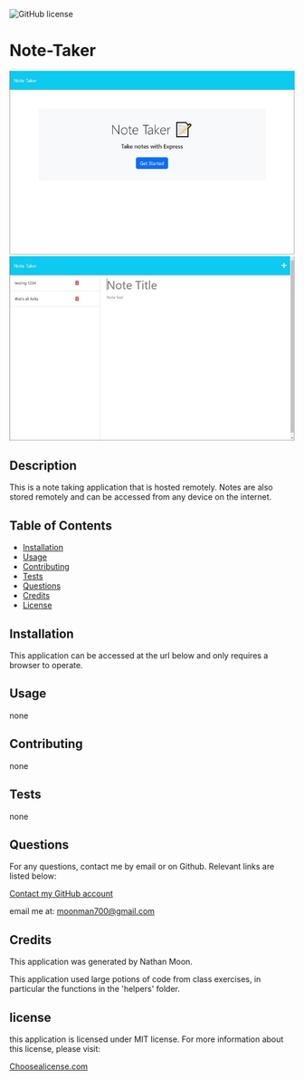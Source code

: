 ![GitHub license](https://img.shields.io/badge/license-MIT-yellow.svg)
# Note-Taker
![](./Develop/assets/pic1.jpg)
![](./Develop/assets/pic2.jpg)  
## Description
    
This is a note taking application that is hosted remotely. Notes are also stored remotely and can be accessed from any device on the internet.
  
## Table of Contents

- [Installation](#installation)
- [Usage](#usage)
- [Contributing](#contributing)
- [Tests](#tests) 
- [Questions](#questions)
- [Credits](#credits)
- [License](#license)
  
## Installation
This application can be accessed at the url below and only requires a browser to operate.
  
  
## Usage
none

## Contributing
none

## Tests
none

## Questions
For any questions, contact me by email or on Github. Relevant links are listed below:

[Contact my GitHub account](https://github.com/Cyanasaurusrex)

email me at: moonman700@gmail.com

## Credits
This application was generated by Nathan Moon.

This application used large potions of code from class exercises, in particular the functions in the 'helpers' folder. 

## license

this application is licensed under MIT license. For more information about this license, please visit:

[Choosealicense.com](https://choosealicense.com/appendix/)